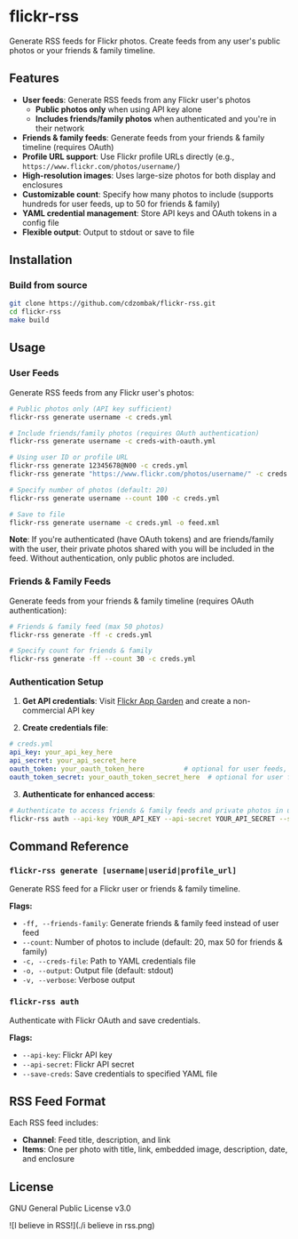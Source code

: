 # flickr-rss

Generate RSS feeds for Flickr photos. Create feeds from any user's public photos or your friends & family timeline.

## Features

- **User feeds**: Generate RSS feeds from any Flickr user's photos
  - **Public photos only** when using API key alone
  - **Includes friends/family photos** when authenticated and you're in their network
- **Friends & family feeds**: Generate feeds from your friends & family timeline (requires OAuth)
- **Profile URL support**: Use Flickr profile URLs directly (e.g., `https://www.flickr.com/photos/username/`)
- **High-resolution images**: Uses large-size photos for both display and enclosures
- **Customizable count**: Specify how many photos to include (supports hundreds for user feeds, up to 50 for friends & family)
- **YAML credential management**: Store API keys and OAuth tokens in a config file
- **Flexible output**: Output to stdout or save to file

## Installation

### Build from source

```bash
git clone https://github.com/cdzombak/flickr-rss.git
cd flickr-rss
make build
```

## Usage

### User Feeds

Generate RSS feeds from any Flickr user's photos:

```bash
# Public photos only (API key sufficient)
flickr-rss generate username -c creds.yml

# Include friends/family photos (requires OAuth authentication)
flickr-rss generate username -c creds-with-oauth.yml

# Using user ID or profile URL
flickr-rss generate 12345678@N00 -c creds.yml
flickr-rss generate "https://www.flickr.com/photos/username/" -c creds.yml

# Specify number of photos (default: 20)
flickr-rss generate username --count 100 -c creds.yml

# Save to file
flickr-rss generate username -c creds.yml -o feed.xml
```

**Note**: If you're authenticated (have OAuth tokens) and are friends/family with the user, their private photos shared with you will be included in the feed. Without authentication, only public photos are included.

### Friends & Family Feeds

Generate feeds from your friends & family timeline (requires OAuth authentication):

```bash
# Friends & family feed (max 50 photos)
flickr-rss generate -ff -c creds.yml

# Specify count for friends & family
flickr-rss generate -ff --count 30 -c creds.yml
```

### Authentication Setup

1. **Get API credentials**: Visit [Flickr App Garden](https://www.flickr.com/services/apps/create/) and create a non-commercial API key

2. **Create credentials file**:
```yaml
# creds.yml
api_key: your_api_key_here
api_secret: your_api_secret_here
oauth_token: your_oauth_token_here          # optional for user feeds, required for friends & family feeds
oauth_token_secret: your_oauth_token_secret_here  # optional for user feeds, required for friends & family feeds
```

3. **Authenticate for enhanced access**:
```bash
# Authenticate to access friends & family feeds and private photos in user feeds
flickr-rss auth --api-key YOUR_API_KEY --api-secret YOUR_API_SECRET --save-creds creds.yml
```

## Command Reference

### `flickr-rss generate [username|userid|profile_url]`

Generate RSS feed for a Flickr user or friends & family timeline.

**Flags:**
- `-ff, --friends-family`: Generate friends & family feed instead of user feed
- `--count`: Number of photos to include (default: 20, max 50 for friends & family)
- `-c, --creds-file`: Path to YAML credentials file
- `-o, --output`: Output file (default: stdout)
- `-v, --verbose`: Verbose output

### `flickr-rss auth`

Authenticate with Flickr OAuth and save credentials.

**Flags:**
- `--api-key`: Flickr API key
- `--api-secret`: Flickr API secret
- `--save-creds`: Save credentials to specified YAML file

## RSS Feed Format

Each RSS feed includes:
- **Channel**: Feed title, description, and link
- **Items**: One per photo with title, link, embedded image, description, date, and enclosure

## License

GNU General Public License v3.0

![I believe in RSS!](./i believe in rss.png)
